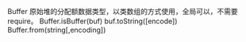 Buffer 原始堆的分配额数据类型，以类数组的方式使用，全局可以，不需要require。
Buffer.isBuffer(buf)
buf.toString([encode])
Buffer.from(string[,encoding])
